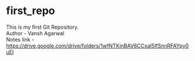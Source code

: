 # first_repo
This is my first Git Repository.
<br>
Author - Vansh Agarwal 
<br>
Notes link - https://drive.google.com/drive/folders/1wfNTKinBAV6CCxaI5lfSnnRFAYpy0uEl